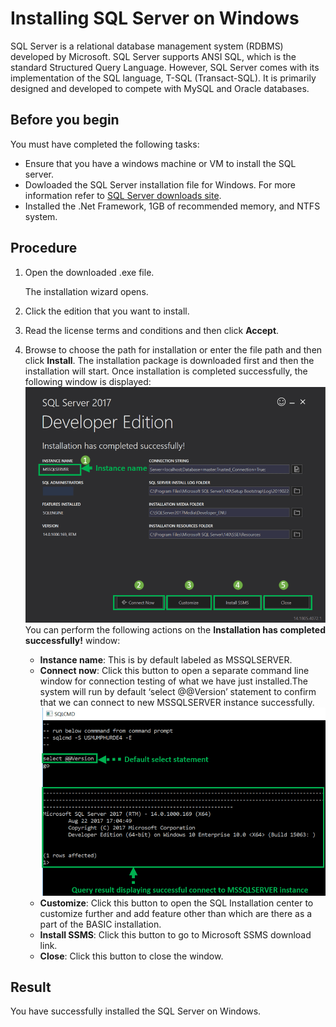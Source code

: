 # Installing SQL Server on Windows

SQL Server is a relational database management system (RDBMS) developed by Microsoft. SQL Server supports ANSI SQL, which is the standard Structured Query Language. However, SQL Server comes with its implementation of the SQL language, T-SQL (Transact-SQL). It is primarily designed and developed to compete with MySQL and Oracle databases.

## Before you begin

You must have completed the following tasks:

- Ensure that you have a windows machine or VM to install the SQL server.
- Dowloaded the SQL Server installation file for Windows. For more information refer to [SQL Server downloads site](https://www.microsoft.com/en-in/sql-server/sql-server-downloads).
- Installed the .Net Framework, 1GB of recommended memory, and NTFS system.

## Procedure

1. Open the downloaded .exe file.
   
   The installation wizard opens.

2. Click the edition that you want to install.

3. Read the license terms and conditions and then click **Accept**.

4. Browse to choose the path for installation or enter the file path and then click **Install**.
   The installation package is downloaded first and then the installation will start. Once installation is completed successfully, the following window is displayed:
   ![image](Images/1.webp)
You can perform the following actions on the **Installation has completed successfully!** window:
   - **Instance name**: This is by default labeled as MSSQLSERVER.
   - **Connect now**: Click this button to open a separate command line window for connection testing of what we have just 
     installed.The system will run by default ‘select @@Version’ statement to confirm that we can connect to new MSSQLSERVER instance successfully.
     ![image](Images/2.webp)
   - **Customize**: Click this button to open the SQL Installation center to customize further and add feature other than which are there as a part of the BASIC 
     installation.
   - **Install SSMS**: Click this button to go to Microsoft SSMS download link. 
   - **Close**: Click this button to close the window.

## Result

You have successfully installed the SQL Server on Windows.
